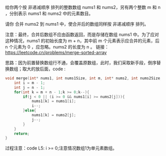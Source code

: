 给你两个按 非递减顺序 排列的整数数组 nums1 和 nums2，另有两个整数 m 和 n ，分别表示 nums1 和 nums2 中的元素数目。

请你 合并 nums2 到 nums1 中，使合并后的数组同样按 非递减顺序 排列。

注意：最终，合并后数组不应由函数返回，而是存储在数组 nums1 中。为了应对这种情况，nums1 的初始长度为 m + n，其中前 m 个元素表示应合并的元素，后 n 个元素为 0 ，应忽略。nums2 的长度为 n 。
链接：https://leetcode.cn/problems/merge-sorted-array





思路：因为前置替换数组行不通，会覆盖原数组，此时，我们采取新手段，倒序替换数组；取大的放后面，code  :

```c
void merge(int* nums1, int nums1Size, int m, int* nums2, int nums2Size, int n){
    int i = m - 1;
    int j = n - 1;
    for(int k = m + n - 1;k >= 0;k--){
        if(j < 0 || (i >= 0 && nums1[i] >= nums2[j])){
            nums1[k] = nums1[i];
            i--;
        }else{
            nums1[k] = nums2[j];
            j--;
        }
    }
    return;
}
```



过程注意：code L5: i  >=  0;注意情况数组1为单元素数组。 